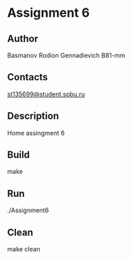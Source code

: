 # Assignment 6
## Author
Basmanov Rodion Gennadievich B81-mm
## Contacts
st135699@student.spbu.ru
## Description
Home assingment 6
## Build
make
## Run
./Assignment6
## Clean
make clean